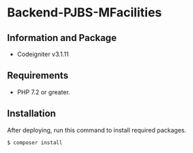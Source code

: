 # Backend-PJBS-MFacilities

## Information and Package

- Codeigniter v3.1.11

## Requirements

- PHP 7.2 or greater.

## Installation

After deploying, run this command to install required packages.

```
$ composer install
```
